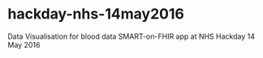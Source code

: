 # hackday-nhs-14may2016
Data Visualisation for blood data SMART-on-FHIR app at NHS Hackday 14 May 2016 
